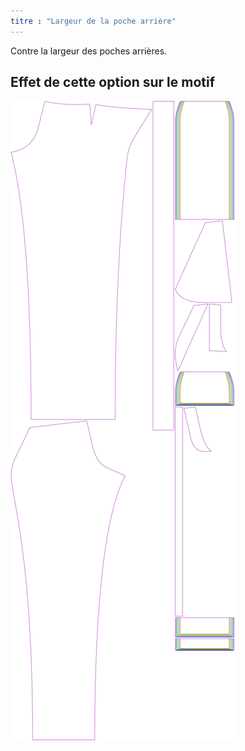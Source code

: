```yaml
---
titre : "Largeur de la poche arrière"
---
```


Contre la largeur des poches arrières.

## Effet de cette option sur le motif

![Cette image montre l'effet de cette option en superposant plusieurs variantes qui ont une valeur différente pour cette option](charlie_backpocketwidth_sample.svg "Effet de cette option sur le modèle")
